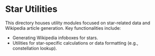 # Star Utilities

This directory houses utility modules focused on star-related data and Wikipedia article generation. Key functionalities include:

- Generating Wikipedia infoboxes for stars.
- Utilities for star-specific calculations or data formatting (e.g., constellation lookup).
